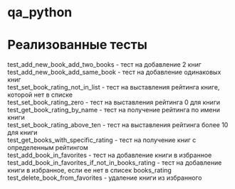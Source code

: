 # qa_python
# Реализованные тесты
test_add_new_book_add_two_books - тест на добавление 2 книг  
test_add_new_book_add_same_book - тест на добавление одинаковых книг  
test_set_book_rating_not_in_list - тест на выставления рейтинга книге, которой нет в списке  
test_set_book_rating_zero - тест на выставления рейтинга 0 для книги  
test_get_book_rating_by_name - тест на получение рейтинга по имени книги  
test_set_book_rating_above_ten - тест на выставления рейтинга более 10 для книги  
test_get_books_with_specific_rating - тест на получение книг с определенным рейтингом  
test_add_book_in_favorites - тест на добавление книги в избранное  
test_add_book_in_favorites_if_not_in_books_rating - тест на добавление книги в избранное, если ее нет в списек books_rating  
test_delete_book_from_favorites - удаление книги из избранного  
